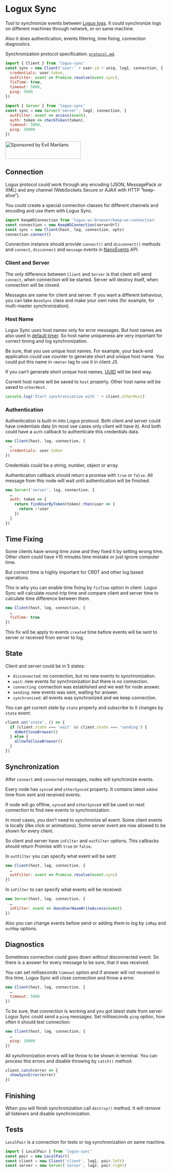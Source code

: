 # Logux Sync

Tool to synchronize events between [Logux logs]. It could synchronize logs
on different machines through network, or on same machine.

Also it does authentication, events filtering, time fixing,
connection diagnostics.

Synchronization protocol specification: [`protocol.md`].

```js
import { Client } from 'logux-sync'
const sync = new Client('user:' + user.id + uniq, log1, connection, {
  credentials: user.token,
  outFilter: event => Promise.resolve(event.sync),
  fixTime: true,
  timeout: 5000,
  ping: 5000
})
```

```js
import { Server } from 'logux-sync'
const sync = new Server('server', log2, connection, {
  outFilter: event => access(event),
  auth: token => checkToken(token),
  timeout: 5000,
  ping: 10000
})
```

[`protocol.md`]: ./protocol.md
[Logux logs]:    https://github.com/logux/logux-core

<a href="https://evilmartians.com/?utm_source=logux-sync">
  <img src="https://evilmartians.com/badges/sponsored-by-evil-martians.svg"
       alt="Sponsored by Evil Martians" width="236" height="54">
</a>

## Connection

Logux protocol could work through any encoding (JSON, MessagePack or XML)
and any channel (WebSockets Secure or AJAX with HTTP “keep-alive”).

You could create a special connection classes for different channels
and encoding and use them with Logux Sync.

```js
import KeepWSConnection from 'logux-ws-browser/keep-ws-connection'
const connection = new KeepWSConnection(serverUrl)
const sync = new Client(host, log, connection, opts)
connection.connect()
```

Connection instance should provide `connect()` and `disconnect()`
methods and `connect`, `disconnect` and `message` events in [NanoEvents] API.

[NanoEvents]: https://github.com/ai/nanoevents

### Client and Server

The only difference between `Client` and `Server` is that client will
send `connect`, when connection will be started. Server will destroy itself,
when connection will be closed.

Messages are same for client and server. If you want a different behaviour,
you can take `BaseSync` class and make your own roles
(for example, for multi-master synchronization).

### Host Name

Logux Sync uses host names only for error messages. But host names are also
used in [default timer]. So host name uniqueness are very important
for correct timing and log synchronization.

Be sure, that you use unique host names. For example, your back-end
application could use counter to generate short and unique host name.
You could put this name in `<meta>` tag to use it in client JS.

If you can’t generate short unique host names, [UUID] will be best way.

Current host name will be saved to `host` property. Other host name
will be saved to `otherHost`.

```js
console.log('Start synchronization with ' + client.otherHost)
```

[default timer]: https://github.com/logux/logux-core#created-time
[UUID]:          https://github.com/broofa/node-uuid

### Authentication

Authentication is built-in into Logux protocol. Both client and server
could have credentials data (in most use cases only client will have it).
And both could have a `auth` callback to authenticate this credentials data.

```js
new Client(host, log, connection, {
  …
  credentials: user.token
})
```

Credentials could be a string, number, object or array.

Authentication callback should return a promise with `true` or `false`.
All message from this node will wait until authentication will be finished.

```js
new Server('server', log, connection, {
  …
  auth: token => {
    return findUserByToken(token).then(user => {
      return !!user
    })
  }
})
```

## Time Fixing

Some clients have wrong time zone and they fixed it by setting wrong time.
Other client could have ±10 minutes time mistake or just ignore computer time.

But correct time is highly important for CRDT and other log based operations.

This is why you can enable time fixing by `fixTime` option in client.
Logux Sync will calculate round-trip time and compare client and server time
to calculate time difference between them.

```js
new Client(host, log, connection, {
  …
  fixTime: true
})
```

This fix will be apply to events `created` time before events
will be sent to server or received from server to log.

## State

Client and server could be in 5 states:

* `disconnected`: no connection, but no new events to synchronization.
* `wait`: new events for synchronization but there is no connection.
* `connecting`: connection was established and we wait for node answer.
* `sending`: new events was sent, waiting for answer.
* `synchronized`: all events was synchronized and we keep connection.

You can get current state by `state` property and subscribe to it changes
by `state` event:

```js
client.on('state', () => {
  if (client.state === 'wait' && client.state === 'sending') {
    doNotCloseBrowser()
  } else {
    allowToCloseBrowser()
  }
})
```

## Synchronization

After `connect` and `connected` messages, nodes will synchronize events.

Every node has `synced` and `otherSynced` property. It contains latest
`added` time from sent and received events.

If node will go offline, `synced` and `otherSynced` will be used on next
connection to find new events to synchronization.

In most cases, you don’t need to synchronize all event.
Some client events is locally (like click or animations).
Some server event are now allowed to be shown for every client.

So client and server have `inFilter` and `outFilter` options. This callbacks
should return Promise with `true` or `false`.

In `outFilter` you can specify what event will be sent:

```js
new Client(host, log, connection, {
  …
  outFilter: event => Promise.resolve(event.sync)
})
```

In `inFilter` to can specify what events will be received:

```js
new Server(host, log, connection, {
  …
  inFilter: event => doesUserHaveWriteAccess(event)
})
```

Also you can change events before send or adding them to log by `inMap`
and `outMap` options.

## Diagnostics

Sometimes connection could goes down without disconnected event.
So there is a answer for every message to be sure, that it was received.

You can set milliseconds `timeout` option and if answer will not received
in this time, Logux Sync will close connection and throw a error.

```js
new Client(host, log, connection, {
  …
  timeout: 5000
})
```

To be sure, that connection is working and you got latest state from server
Logux Sync could send a `ping` messages. Set milliseconds `ping` option,
how often it should test connection:

```js
new Client(host, log, connection, {
  …
  ping: 10000
})
```

All synchronization errors will be throw to be shown in terminal.
You can process this errors and disable throwing by `catch()` method:

```js
client.catch(error => {
  showSyncError(error)
})
```

## Finishing

When you will finish synchronization call `destroy()` method. It will remove
all listeners and disable synchronization.

## Tests

`LocalPair` is a connection for tests or log synchronization on same machine.

```js
import { LocalPair } from 'logux-sync'
const pair = new LocalPair()
const client = new Client('client', log1, pair.left)
const server = new Server('server', log2, pair.right)
```
